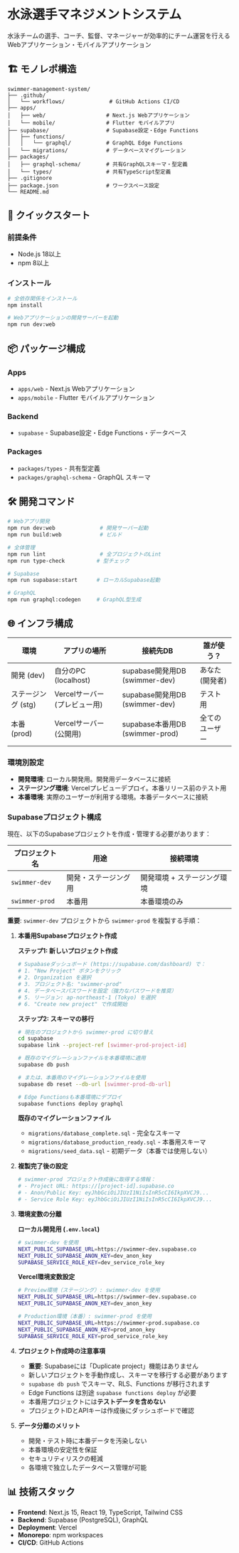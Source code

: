 # 水泳選手マネジメントシステム

水泳チームの選手、コーチ、監督、マネージャーが効率的にチーム運営を行えるWebアプリケーション・モバイルアプリケーション

## 🏗️ モノレポ構造

```
swimmer-management-system/
├── .github/
│   └── workflows/              # GitHub Actions CI/CD
├── apps/
│   ├── web/                   # Next.js Webアプリケーション
│   └── mobile/                # Flutter モバイルアプリ
├── supabase/                  # Supabase設定・Edge Functions
│   ├── functions/
│   │   └── graphql/           # GraphQL Edge Functions
│   └── migrations/            # データベースマイグレーション
├── packages/
│   ├── graphql-schema/        # 共有GraphQLスキーマ・型定義
│   └── types/                 # 共有TypeScript型定義
├── .gitignore
├── package.json               # ワークスペース設定
└── README.md
```

## 🚀 クイックスタート

### 前提条件
- Node.js 18以上
- npm 8以上

### インストール

```bash
# 全依存関係をインストール
npm install

# Webアプリケーションの開発サーバーを起動
npm run dev:web
```

## 📦 パッケージ構成

### Apps
- `apps/web` - Next.js Webアプリケーション
- `apps/mobile` - Flutter モバイルアプリケーション

### Backend
- `supabase` - Supabase設定・Edge Functions・データベース

### Packages
- `packages/types` - 共有型定義
- `packages/graphql-schema` - GraphQL スキーマ

## 🛠️ 開発コマンド

```bash
# Webアプリ開発
npm run dev:web              # 開発サーバー起動
npm run build:web            # ビルド

# 全体管理
npm run lint                 # 全プロジェクトのLint
npm run type-check          # 型チェック

# Supabase
npm run supabase:start      # ローカルSupabase起動

# GraphQL
npm run graphql:codegen     # GraphQL型生成
```

## 🌐 インフラ構成

| 環境 | アプリの場所 | 接続先DB | 誰が使う？ |
|------|-------------|----------|------------|
| 開発 (dev) | 自分のPC (localhost) | supabase開発用DB (swimmer-dev) | あなた (開発者) |
| ステージング (stg) | Vercelサーバー (プレビュー用) | supabase開発用DB (swimmer-dev) | テスト用 |
| 本番 (prod) | Vercelサーバー (公開用) | supabase本番用DB (swimmer-prod) | 全てのユーザー |

### 環境別設定

- **開発環境**: ローカル開発用。開発用データベースに接続
- **ステージング環境**: Vercelプレビューデプロイ。本番リリース前のテスト用
- **本番環境**: 実際のユーザーが利用する環境。本番データベースに接続

### Supabaseプロジェクト構成

現在、以下のSupabaseプロジェクトを作成・管理する必要があります：

| プロジェクト名 | 用途 | 接続環境 |
|---------------|------|----------|
| `swimmer-dev` | 開発・ステージング用 | 開発環境 + ステージング環境 |
| `swimmer-prod` | 本番用 | 本番環境のみ |

**重要**: `swimmer-dev` プロジェクトから `swimmer-prod` を複製する手順：

1. **本番用Supabaseプロジェクト作成**
   
   **ステップ1: 新しいプロジェクト作成**
   ```bash
   # Supabaseダッシュボード (https://supabase.com/dashboard) で：
   # 1. "New Project" ボタンをクリック
   # 2. Organization を選択
   # 3. プロジェクト名: "swimmer-prod" 
   # 4. データベースパスワードを設定（強力なパスワードを推奨）
   # 5. リージョン: ap-northeast-1 (Tokyo) を選択
   # 6. "Create new project" で作成開始
   ```

   **ステップ2: スキーマの移行**
   ```bash
   # 現在のプロジェクトから swimmer-prod に切り替え
   cd supabase
   supabase link --project-ref [swimmer-prod-project-id]
   
   # 既存のマイグレーションファイルを本番環境に適用
   supabase db push
   
   # または、本番用のマイグレーションファイルを使用
   supabase db reset --db-url [swimmer-prod-db-url]
   
   # Edge Functionsも本番環境にデプロイ
   supabase functions deploy graphql
   ```
   
   **既存のマイグレーションファイル**
   - `migrations/database_complete.sql` - 完全なスキーマ
   - `migrations/database_production_ready.sql` - 本番用スキーマ  
   - `migrations/seed_data.sql` - 初期データ（本番では使用しない）

2. **複製完了後の設定**
   ```bash
   # swimmer-prod プロジェクト作成後に取得する情報：
   # - Project URL: https://[project-id].supabase.co
   # - Anon/Public Key: eyJhbGciOiJIUzI1NiIsInR5cCI6IkpXVCJ9...
   # - Service Role Key: eyJhbGciOiJIUzI1NiIsInR5cCI6IkpXVCJ9...
   ```

3. **環境変数の分離**
   
   **ローカル開発用 (`.env.local`)**
   ```bash
   # swimmer-dev を使用
   NEXT_PUBLIC_SUPABASE_URL=https://swimmer-dev.supabase.co
   NEXT_PUBLIC_SUPABASE_ANON_KEY=dev_anon_key
   SUPABASE_SERVICE_ROLE_KEY=dev_service_role_key
   ```

   **Vercel環境変数設定**
   ```bash
   # Preview環境（ステージング）: swimmer-dev を使用
   NEXT_PUBLIC_SUPABASE_URL=https://swimmer-dev.supabase.co
   NEXT_PUBLIC_SUPABASE_ANON_KEY=dev_anon_key
   
   # Production環境（本番）: swimmer-prod を使用  
   NEXT_PUBLIC_SUPABASE_URL=https://swimmer-prod.supabase.co
   NEXT_PUBLIC_SUPABASE_ANON_KEY=prod_anon_key
   SUPABASE_SERVICE_ROLE_KEY=prod_service_role_key
   ```

4. **プロジェクト作成時の注意事項**
   - **重要**: Supabaseには「Duplicate project」機能はありません
   - 新しいプロジェクトを手動作成し、スキーマを移行する必要があります
   - `supabase db push` でスキーマ、RLS、Functions が移行されます
   - Edge Functions は別途 `supabase functions deploy` が必要
   - 本番用プロジェクトには**テストデータを含めない**
   - プロジェクトIDとAPIキーは作成後にダッシュボードで確認

5. **データ分離のメリット**
   - 開発・テスト時に本番データを汚染しない
   - 本番環境の安定性を保証
   - セキュリティリスクの軽減
   - 各環境で独立したデータベース管理が可能

## 📊 技術スタック

- **Frontend**: Next.js 15, React 19, TypeScript, Tailwind CSS
- **Backend**: Supabase (PostgreSQL), GraphQL
- **Deployment**: Vercel
- **Monorepo**: npm workspaces
- **CI/CD**: GitHub Actions
